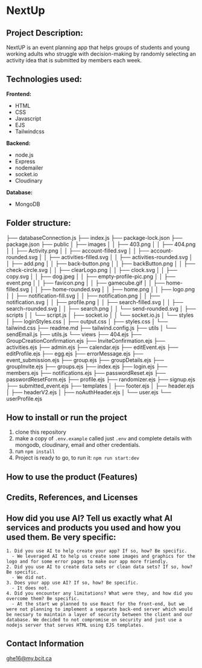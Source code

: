 # NextUp

## Project Description: 

NextUP is an event planning app that helps groups of students and young working adults who struggle with decision-making by randomly selecting an activity idea that is submitted by members each week.

## Technologies used:

**Frontend:**
- HTML
- CSS
- Javascript
- EJS
- Tailwindcss

**Backend:**
- node.js
- Express
- nodemailer
- socket.io
- Cloudinary

**Database:**
- MongoDB

## Folder structure:

├── databaseConnection.js
├── index.js
├── package-lock.json
├── package.json
├── public
│   ├── images
│   │   ├── 403.png
│   │   ├── 404.png
│   │   ├── Activity.png
│   │   ├── account-filled.svg
│   │   ├── account-rounded.svg
│   │   ├── activities-filled.svg
│   │   ├── activities-rounded.svg
│   │   ├── add.png
│   │   ├── back-button.png
│   │   ├── backButton.png
│   │   ├── check-circle.svg
│   │   ├── clearLogo.png
│   │   ├── clock.svg
│   │   ├── copy.svg
│   │   ├── dog.jpeg
│   │   ├── empty-profile-pic.png
│   │   ├── event.png
│   │   ├── favicon.png
│   │   ├── gamecube.gif
│   │   ├── home-filled.svg
│   │   ├── home-rounded.svg
│   │   ├── home.png
│   │   ├── logo.png
│   │   ├── notification-fill.svg
│   │   ├── notification.png
│   │   ├── notification.svg
│   │   ├── profile.png
│   │   ├── search-filled.svg
│   │   ├── search-rounded.svg
│   │   ├── search.png
│   │   └── send-rounded.svg
│   ├── scripts
│   │   └── script.js
│   ├── socket.io
│   │   └── socket.io.js
│   └── styles
│       ├── loginStyles.css
│       ├── output.css
│       ├── styles.css
│       └── tailwind.css
├── readme.md
├── tailwind.config.js
├── utils
│   └── sendEmail.js
├── utils.js
└── views
    ├── 404.ejs
    ├── GroupCreationConfirmation.ejs
    ├── InviteConfirmation.ejs
    ├── activities.ejs
    ├── admin.ejs
    ├── calendar.ejs
    ├── editEvent.ejs
    ├── editProfile.ejs
    ├── egg.ejs
    ├── errorMessage.ejs
    ├── event_submission.ejs
    ├── group.ejs
    ├── groupDetails.ejs
    ├── groupInvite.ejs
    ├── groups.ejs
    ├── index.ejs
    ├── login.ejs
    ├── members.ejs
    ├── notifications.ejs
    ├── passwordReset.ejs
    ├── passwordResetForm.ejs
    ├── profile.ejs
    ├── randomizer.ejs
    ├── signup.ejs
    ├── submitted_event.ejs
    ├── templates
    │   ├── footer.ejs
    │   ├── header.ejs
    │   ├── headerV2.ejs
    │   ├── noAuthHeader.ejs
    │   └── user.ejs
    └── userProfile.ejs
        
## How to install or run the project

1. clone this repository
2. make a copy of ```.env.example``` called just ```.env``` and complete details with mongodb, cloudinary, email and other credentials.
3. run ```npm install```
5. Project is ready to go, to run it: ```npm run start:dev```

## How to use the product (Features)



## Credits, References, and Licenses



## How did you use AI? Tell us exactly what AI services and products you used and how you used them. Be very specific:
    1. Did you use AI to help create your app? If so, how? Be specific.
      - We leveraged AI to help us create some images and graphics for the logo and for some error pages to make our app more friendly.
    2. Did you use AI to create data sets or clean data sets? If so, how? Be specific.
      - We did not.
    3. Does your app use AI? If so, how? Be specific.
      - It does not.
    4. Did you encounter any limitations? What were they, and how did you overcome them? Be specific.
      - At the start we planned to use React for the front-end, but we were not planning to implement a separate back-end server which would be necsary to maintain a layer of security between the client and our database. We decided to not compromise on security and just use a nodejs server that serves HTML using EJS templates.

## Contact Information

ghe16@my.bcit.ca